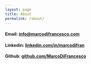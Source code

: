 ```yaml
---
layout: page
title: About
permalink: /about/
---
```


#### Email: [info@marcodifrancesco.com](mailto:info@marcodifrancesco.com)
#### Linkedin: [linkedin.com/in/marcodifran](https://www.linkedin.com/in/marcodifran/)
#### Github: [github.com/MarcoDiFrancesco](https://github.com/MarcoDiFrancesco)
